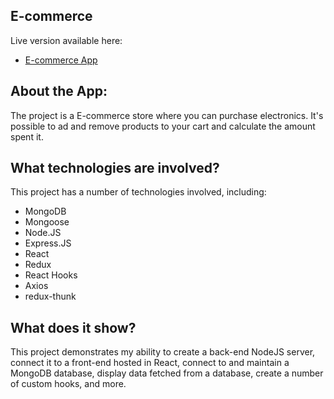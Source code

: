 ## E-commerce

 Live version available here:
 -  [E-commerce App](http://vercel.app)
 
 ## About the App: 

The project is a E-commerce store where you can purchase electronics. It's possible to ad and remove products to your cart and calculate the amount spent it.


## What technologies are involved?

This project has a number of technologies involved, including:

 - MongoDB
 - Mongoose
 - Node.JS
 - Express.JS
 - React
 - Redux
 - React Hooks
 - Axios
 - redux-thunk
 
 ## What does it show?
This project demonstrates my ability to create a back-end NodeJS server, connect it to a front-end hosted in React, connect to and maintain a MongoDB database, display data fetched from a database, create a number of custom hooks, and more.

